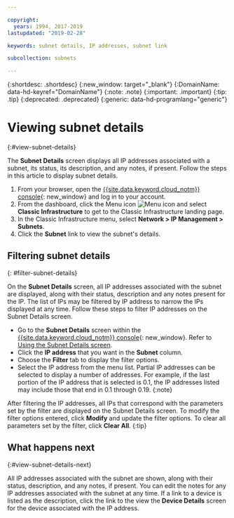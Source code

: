 ```yaml
---

copyright:
  years: 1994, 2017-2019
lastupdated: "2019-02-28"

keywords: subnet details, IP addresses, subnet link

subcollection: subnets

---
```


{:shortdesc: .shortdesc}
{:new_window: target="_blank"}
{:DomainName: data-hd-keyref="DomainName"}
{:note: .note}
{:important: .important}
{:tip: .tip}
{:deprecated: .deprecated}
{:generic: data-hd-programlang="generic"}

# Viewing subnet details
{:#view-subnet-details}

The **Subnet Details** screen displays all IP addresses associated with a subnet, its status, its description, and any notes, if present. Follow the steps in this article to display subnet details.

1. From your browser, open the [{{site.data.keyword.cloud_notm}} console](https://{DomainName}/){: new_window} and log in to your account.
  1. From the dashboard, click the Menu icon ![Menu icon](../../icons/icon_hamburger.svg) and select **Classic Infrastructure** to get to the Classic Infrastructure landing page.
1. In the Classic Infrastructure menu, select **Network > IP Management > Subnets**.
1. Click the **Subnet** link to view the subnet's details.

## Filtering subnet details
{: #filter-subnet-details}

On the **Subnet Details** screen, all IP addresses associated with the subnet are displayed, along with their status, description and any notes present for the IP. The list of IPs may be filtered by IP address to narrow the IPs displayed at any time. Follow these steps to filter IP addresses on the Subnet Details screen.

* Go to the **Subnet Details** screen within the [{{site.data.keyword.cloud_notm}} console](https://{DomainName}/){: new_window}. Refer to [Using the Subnet Details screen](/docs/subnets?topic=subnets-view-subnet-details).
* Click the **IP address** that you want in the **Subnet** column.
* Choose the **Filter** tab to display the filter options.
* Select the IP address from the menu list.
  Partial IP addresses can be selected to display a number of addresses. For example, if the last portion of the IP address that is selected is 0.1, the IP addresses listed may include those that end in 0.1 through 0.19.
  {:note}


After filtering the IP addresses, all IPs that correspond with the parameters set by the filter are displayed on the Subnet Details screen. To modify the filter options entered, click **Modify** and update the filter options. To clear all parameters set by the filter, click **Clear All**.
{:tip}


## What happens next
{:#view-subnet-details-next}

All IP addresses associated with the subnet are shown, along with their status, description, and any notes, if present. You can edit the notes for any IP addresses associated with the subnet at any time. If a link to a device is listed as the description, click the link to the view the **Device Details** screen for the device associated with the IP address.
